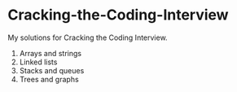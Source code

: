 # Cracking-the-Coding-Interview
My solutions for Cracking the Coding Interview.

1. Arrays and strings
2. Linked lists
3. Stacks and queues
4. Trees and graphs
